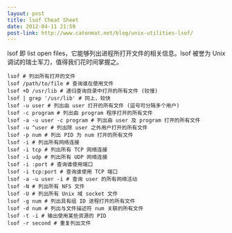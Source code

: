 ```yaml
---
layout: post
title: lsof Cheat Sheet
date: 2012-04-11 21:59
post-link: http://www.catonmat.net/blog/unix-utilities-lsof/
---
```


lsof 即 list open files，它能够列出进程所打开文件的相关信息。lsof 被誉为 Unix
调试的瑞士军刀，值得我们花时间掌握之。

    lsof # 列出所有打开的文件
    lsof /path/to/file # 查询谁在使用文件
    lsof +D /usr/lib # 递归查询目录中打开的所有文件 (较慢)
    lsof | grep '/usr/lib' # 同上，较快
    lsof -u user # 列出由 user 打开的所有文件 (逗号可分隔多个用户)
    lsof -c program # 列出由 program 程序打开的所有文件
    lsof -a -u user -c program # 列出由 user 及 program 打开的所有文件
    lsof -u ^user # 列出除 user 之外用户打开的所有文件
    lsof -p num # 列出 PID 为 num 打开的所有文件
    lsof -i # 列出所有网络连接
    lsof -i tcp # 列出所有 TCP 网络连接
    lsof -i udp # 列出所有 UDP 网络连接
    lsof -i :port # 查询谁使用端口
    lsof -i tcp:port # 查询谁使用 TCP 端口
    lsof -a -u user -i # 查询 user 的所有网络活动
    lsof -N # 列出所有 NFS 文件
    lsof -U # 列出所有 Unix 域 socket 文件
    lsof -g num # 列出具有组 ID 进程打开的所有文件
    lsof -d num # 列出与文件描述符 num 关联的所有文件
    lsof -t -i # 输出使用某些资源的 PID
    lsof -r second # 重复列出文件
